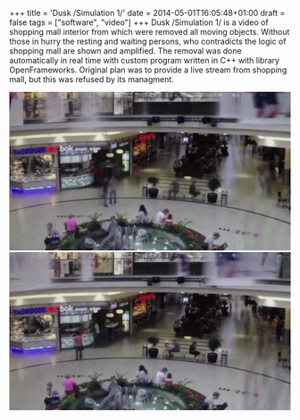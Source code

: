 +++
title = 'Dusk /Simulation 1/'
date = 2014-05-01T16:05:48+01:00
draft = false
tags = ["software", "video"]
+++
Dusk /Simulation 1/ is a video of shopping mall interior from which were removed all moving objects.
Without those in hurry the resting and waiting persons, who contradicts the logic of shopping mall are shown and amplified.
The removal was done automatically in real time with custom program written in C++ with library OpenFrameworks.
Original plan was to provide a live stream from shopping mall, but this was refused by its managment.

![](1.jpg)
![](2.jpg)
